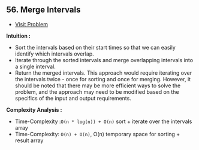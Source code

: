 ## 56. Merge Intervals

-   [Visit Problem](https://leetcode.com/problems/merge-intervals/description/)

**Intuition :**<br/>

-   Sort the intervals based on their start times so that we can easily identify which intervals overlap.
-   Iterate through the sorted intervals and merge overlapping intervals into a single interval.
-   Return the merged intervals.
    This approach would require iterating over the intervals twice - once for sorting and once for merging. However, it should be noted that there may be more efficient ways to solve the problem, and the approach may need to be modified based on the specifics of the input and output requirements.

**Complexity Analysis :**<br/>

-   Time-Complexity :`O(n * log(n)) + O(n)` sort + iterate over the intervals array
-   Time-Complexity: `O(n) + O(n)`, O(n) temporary space for sorting + result array
